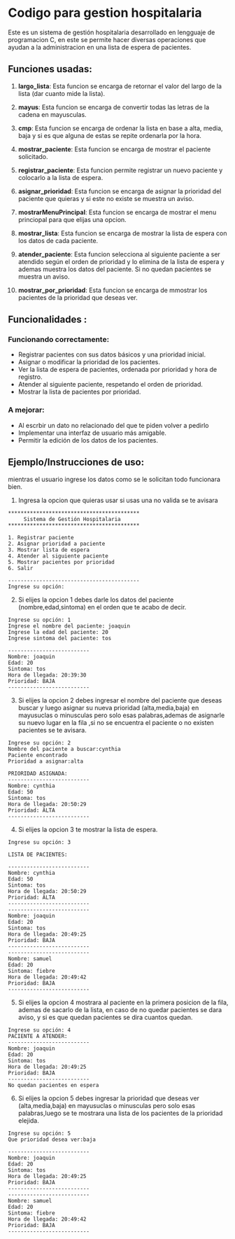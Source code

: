 # Codigo para gestion hospitalaria 
Este es un sistema de gestión hospitalaria desarrollado en lengguaje de programacion C, en este se permite hacer diversas operaciones que ayudan a la administracion en una lista de espera de pacientes. 
## Funciones usadas:
1. **largo_lista**: Esta funcion se encarga de retornar el valor del largo de la lista (dar cuanto mide la lista). 

2. **mayus**: Esta funcion se encarga de convertir todas las letras de la cadena en mayusculas.

3. **cmp**: Esta funcion se encarga de ordenar la lista en base  a alta, media, baja y si es que alguna de estas se repite ordenarla por la hora.
4. **mostrar_paciente**: Esta funcion se encarga de mostrar el paciente solicitado.
5. **registrar_paciente**: Esta funcion permite registrar un nuevo paciente y colocarlo a la lista de espera.
6. **asignar_prioridad**: Esta funcion se encarga de asignar la prioridad del paciente que quieras y si este no existe se muestra un aviso.
7. **mostrarMenuPrincipal**: Esta funcion se encarga de mostrar el menu princiopal para que elijas una opcion.
8. **mostrar_lista**: Esta funcion se encarga de mostrar la lista de espera con los datos de cada paciente.
9. **atender_paciente**: Esta funcion selecciona al siguiente paciente a ser atendido según el orden de prioridad y lo elimina de la lista de espera y ademas muestra los datos del paciente. Si no quedan pacientes se muestra un aviso.
10. **mostrar_por_prioridad**: Esta funcion se encarga de mmostrar los pacientes de la prioridad que deseas ver.

## Funcionalidades : 
### Funcionando correctamente:

- Registrar pacientes con sus datos básicos y una prioridad inicial.
- Asignar o modificar la prioridad de los pacientes.
- Ver la lista de espera de pacientes, ordenada por prioridad y hora de registro.
- Atender al siguiente paciente, respetando el orden de prioridad.
- Mostrar la lista de pacientes por prioridad.
### A mejorar:
- Al escrbir un dato no relacionado del que te piden volver a pedirlo
- Implementar una interfaz de usuario más amigable.
- Permitir la edición de los datos de los pacientes.
  
## Ejemplo/Instrucciones de uso:
mientras el usuario ingrese los datos como se le solicitan todo funcionara bien.  
1. Ingresa la opcion que quieras usar si usas una no valida se te avisara
````
******************************************
     Sistema de Gestión Hospitalaria
******************************************

1. Registrar paciente
2. Asignar prioridad a paciente
3. Mostrar lista de espera
4. Atender al siguiente paciente
5. Mostrar pacientes por prioridad
6. Salir

------------------------------------------
Ingrese su opción:
````
2. Si elijes la opcion 1 debes darle los datos del paciente (nombre,edad,sintoma) en el orden que te acabo de decir.
````
Ingrese su opción: 1
Ingrese el nombre del paciente: joaquin
Ingrese la edad del paciente: 20
Ingrese sintoma del paciente: tos

--------------------------
Nombre: joaquin
Edad: 20
Sintoma: tos
Hora de llegada: 20:39:30
Prioridad: BAJA
--------------------------
````
3. Si elijes la opcion 2 debes ingresar el nombre del paciente que deseas buscar y luego asignar su nueva prioridad (alta,media,baja) en mayusuclas o minusculas pero solo esas palabras,ademas de asignarle su nuevo lugar en la fila ,si no se encuentra el paciente o no existen pacientes se te avisara.
````
Ingrese su opción: 2
Nombre del paciente a buscar:cynthia
Paciente encontrado
Prioridad a asignar:alta

PRIORIDAD ASIGNADA:
--------------------------
Nombre: cynthia
Edad: 50
Sintoma: tos
Hora de llegada: 20:50:29
Prioridad: ALTA
--------------------------
````
4. Si elijes la opcion 3 te mostrar la lista de espera.
````
Ingrese su opción: 3

LISTA DE PACIENTES:

--------------------------
Nombre: cynthia
Edad: 50
Sintoma: tos
Hora de llegada: 20:50:29
Prioridad: ALTA
--------------------------
--------------------------
Nombre: joaquin
Edad: 20
Sintoma: tos
Hora de llegada: 20:49:25
Prioridad: BAJA
--------------------------
--------------------------
Nombre: samuel
Edad: 20
Sintoma: fiebre
Hora de llegada: 20:49:42
Prioridad: BAJA
--------------------------
````
5. Si elijes la opcion 4 mostrara al paciente en la primera posicion de la fila, ademas de sacarlo de la lista, en caso de no quedar pacientes se dara aviso, y si es que quedan pacientes se dira cuantos quedan.
````
Ingrese su opción: 4
PACIENTE A ATENDER:
--------------------------
Nombre: joaquin
Edad: 20
Sintoma: tos
Hora de llegada: 20:49:25
Prioridad: BAJA
--------------------------
No quedan pacientes en espera
````
6. Si elijes la opcion 5 debes ingresar la prioridad que deseas ver (alta,media,baja) en mayusuclas o minusculas pero solo esas palabras,luego se te mostrara una lista de los pacientes de la prioridad elejida.
````
Ingrese su opción: 5
Que prioridad desea ver:baja

--------------------------
Nombre: joaquin
Edad: 20
Sintoma: tos
Hora de llegada: 20:49:25
Prioridad: BAJA
--------------------------
--------------------------
Nombre: samuel
Edad: 20
Sintoma: fiebre
Hora de llegada: 20:49:42
Prioridad: BAJA
--------------------------
````

